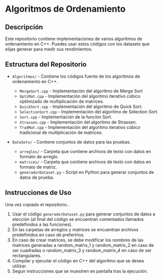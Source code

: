 # Algoritmos de Ordenamiento

## Descripción

Este repositorio contiene implementaciones de varios algoritmos de ordenamiento en C++.
Puedes usar estos códigos con los datasets que elijas generar para medir sus rendimientos.

## Estructura del Repositorio

- `Algoritmos/` - Contiene los códigos fuente de los algoritmos de ordenamiento en C++.
  - `MergeSort.cpp` - Implementación del algoritmo de Merge Sort
  - `OptiMat.cpp` - Implementación del algoritmo iterativo cúbico optimizado de multiplicación de matrices.
  - `QuickSort.cpp` - Implementación del algoritmo de Quick Sort.
  - `SelectionSort.cpp` - Implementación del algoritmo de Selection Sort.
  - `Sort.cpp` - Implementación de la función Sort.
  - `Strassen.cpp` - Implementación del algoritmo de Strassen.
  - `TradMat.cpp` - Implementación del algoritmo iterativo cúbico tradicional de multiplicación de matrices.

- `DataSets/` - Contiene conjuntos de datos para las pruebas.
  - `arreglos/` - Carpeta que contiene archivos de texto con datos en formato de arreglo.
  - `matrices/` - Carpeta que contiene archivos de texto con datos en formato de matriz.
  - `generadorDataset.py` - Script en Python para generar conjuntos de datos de prueba.
  

## Instrucciones de Uso

Una vez copiado el repositorio...
  1. Usar el código `generadorDataset.py` para generar conjuntos de datos a elección (al final del código se encuentran comentados llamados predefinidos a las funciones).
  2. En las carpetas de arreglos y matrices se encuentran archivos predefinidos en caso de preferirlos.
  3. En caso de crear matrices, se debe modificar los nombres de las matrices generadas a random_matrix_1 y random_matrix_2 en caso de ser cuadradas o random_matrix_3 y random_matrix_4 en caso de ser rectangulares.
  4. Compilar y ejecutar el código en C++ del algoritmo que se desea utilizar.
  5. Seguir instrucciones que se muestren en pantalla tras la ejecución.
